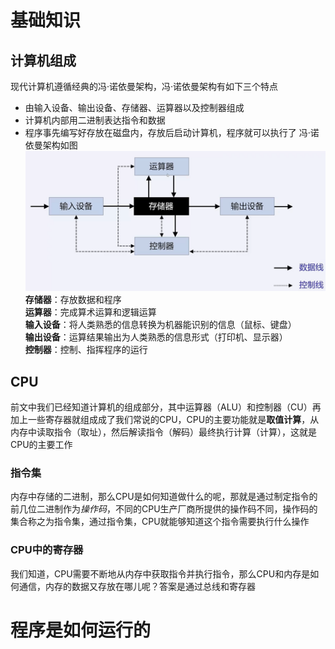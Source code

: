 # 基础知识
## 计算机组成
现代计算机遵循经典的冯·诺依曼架构，冯·诺依曼架构有如下三个特点<br>
* 由输入设备、输出设备、存储器、运算器以及控制器组成
* 计算机内部用二进制表达指令和数据
* 程序事先编写好存放在磁盘内，存放后启动计算机，程序就可以执行了
冯·诺依曼架构如图
![alt text](image.png)
**存储器**：存放数据和程序<br>
**运算器**：完成算术运算和逻辑运算<br>
**输入设备**：将人类熟悉的信息转换为机器能识别的信息（鼠标、键盘）<br>
**输出设备**：运算结果输出为人类熟悉的信息形式（打印机、显示器）<br>
**控制器**：控制、指挥程序的运行
## CPU
前文中我们已经知道计算机的组成部分，其中运算器（ALU）和控制器（CU）再加上一些寄存器就组成成了我们常说的CPU，CPU的主要功能就是**取值计算**，从内存中读取指令（取址），然后解读指令（解码）最终执行计算（计算），这就是CPU的主要工作
### 指令集
内存中存储的二进制，那么CPU是如何知道做什么的呢，那就是通过制定指令的前几位二进制作为*操作码*，不同的CPU生产厂商所提供的操作码不同，操作码的集合称之为指令集，通过指令集，CPU就能够知道这个指令需要执行什么操作
### CPU中的寄存器
我们知道，CPU需要不断地从内存中获取指令并执行指令，那么CPU和内存是如何通信，内存的数据又存放在哪儿呢？答案是通过总线和寄存器<br>

# 程序是如何运行的